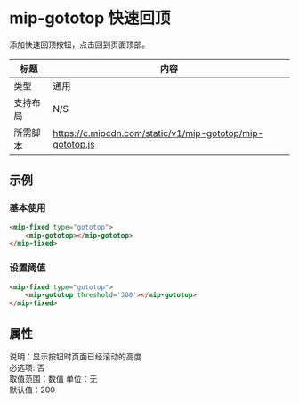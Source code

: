 # mip-gototop 快速回顶

添加快速回顶按钮，点击回到页面顶部。

标题|内容
----|----
类型|通用
支持布局|N/S
所需脚本|https://c.mipcdn.com/static/v1/mip-gototop/mip-gototop.js

## 示例

### 基本使用

```html
<mip-fixed type="gototop">
    <mip-gototop></mip-gototop>
</mip-fixed>
```

### 设置阈值

```html
<mip-fixed type="gototop">
    <mip-gototop threshold='300'></mip-gototop>
</mip-fixed>
```

## 属性

说明：显示按钮时页面已经滚动的高度    
必选项: 否  
取值范围：数值
单位：无     
默认值：200
